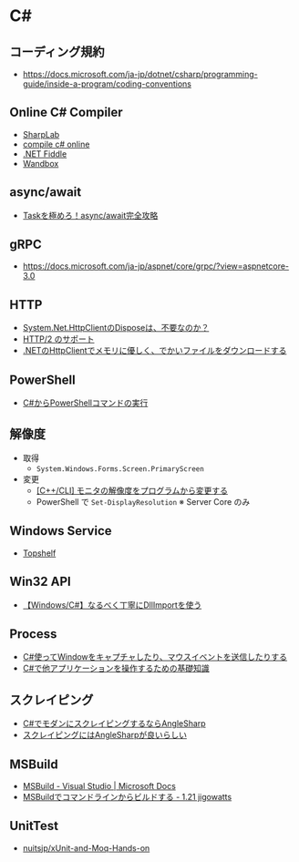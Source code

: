 # C#

## コーディング規約
- https://docs.microsoft.com/ja-jp/dotnet/csharp/programming-guide/inside-a-program/coding-conventions

## Online C# Compiler
- [SharpLab](https://sharplab.io/)
- [compile c# online](https://rextester.com/)
- [.NET Fiddle](https://dotnetfiddle.net/)
- [Wandbox](https://wandbox.org/)

## async/await
- [Taskを極めろ！async/await完全攻略](https://qiita.com/acple@github/items/8f63aacb13de9954c5da)

## gRPC
- https://docs.microsoft.com/ja-jp/aspnet/core/grpc/?view=aspnetcore-3.0

## HTTP
- [System.Net.HttpClientのDisposeは、不要なのか？](https://qiita.com/Temarin/items/1ea38d563e75fdacd051)
- [HTTP/2 のサポート](https://docs.microsoft.com/ja-jp/dotnet/core/whats-new/dotnet-core-3-0#http2-support)
- [.NETのHttpClientでメモリに優しく、でかいファイルをダウンロードする](https://qiita.com/thrzn41/items/2754bec8ebad97ecd7fd)

## PowerShell
- [C#からPowerShellコマンドの実行](https://qiita.com/akihiro-o/items/bd0ff97f39f95df6c3e3)

## 解像度
- 取得
  - `System.Windows.Forms.Screen.PrimaryScreen`
- 変更
  - [[C++/CLI] モニタの解像度をプログラムから変更する](https://www.moonmile.net/blog/archives/4133)
  - PowerShell で `Set-DisplayResolution` ※ Server Core のみ

## Windows Service
- [Topshelf](https://github.com/Topshelf/Topshelf)

## Win32 API
- [【Windows/C#】なるべく丁寧にDllImportを使う](https://qiita.com/mitsu_at3/items/94807ee0b3bf34ffb6b2)

## Process
- [C#使ってWindowをキャプチャしたり、マウスイベントを送信したりする](http://kokeiro.hatenablog.com/entry/2018/03/26/235837)
- [C#で他アプリケーションを操作するための基礎知識](https://tech.sanwasystem.com/entry/2015/11/25/171004)

## スクレイピング
- [C#でモダンにスクレイピングするならAngleSharp](https://qiita.com/matarillo/items/a92e7efbfd2fdec62595)
- [スクレイピングにはAngleSharpが良いらしい](http://tekitoumemo.hatenablog.com/entry/2018/09/21/005721)

## MSBuild
- [MSBuild - Visual Studio | Microsoft Docs](https://docs.microsoft.com/ja-jp/visualstudio/msbuild/msbuild?view=vs-2019)
- [MSBuildでコマンドラインからビルドする - 1.21 jigowatts](http://sh-yoshida.hatenablog.com/entry/2017/05/27/012755)

## UnitTest
- [nuitsjp/xUnit-and-Moq-Hands-on](https://github.com/nuitsjp/xUnit-and-Moq-Hands-on)
